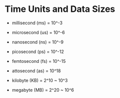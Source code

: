 # Time Units and Data Sizes
- millisecond (ms) = 10^-3
- microsecond (us) = 10^-6
- nanosecond (ns) = 10^-9
- picosecond (ps) = 10^-12
- femtosecond (fs) = 10^-15
- attosecond (as) = 10^18

- kilobyte (KB) = 2^10 ~ 10^3
- megabyte (MB) = 2^20 ~ 10^6